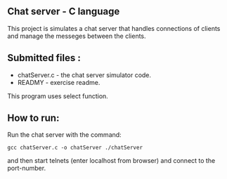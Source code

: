 ## Chat server - C language

This project is simulates a chat server that handles connections of clients and manage the messeges between the clients.

## Submitted files :

* chatServer.c - the chat server simulator code.
* READMY - exercise readme.

This program uses select function.

## How to run:
Run the chat server with the command:
```
gcc chatServer.c -o chatServer ./chatServer
```
and then start telnets (enter localhost from browser) and connect to the port-number.
